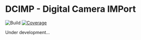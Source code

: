 # DCIMP - Digital Camera IMPort

![Build](https://github.com/vysokyj/dcimp/actions/workflows/build.yml/badge.svg)
[![Coverage](https://sonarcloud.io/api/project_badges/measure?project=vysokyj_dcimp&metric=coverage)](https://sonarcloud.io/summary/new_code?id=vysokyj_dcimp)

Under development...
